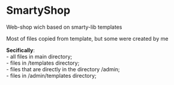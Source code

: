 # SmartyShop
Web-shop wich based on smarty-lib templates

Most of files copied from template, but some were created by me

**Secifically**:  
              - all files in main directory;  
              - files in /templates directory;  
              - files that are directly in the directory /admin;  
              - files in /admin/templates directory;
